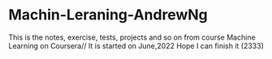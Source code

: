 # Machin-Leraning-AndrewNg
This is the notes, exercise, tests, projects and so on from course Machine Learning on Coursera//
It is started on June,2022
Hope I can finish it (2333)

